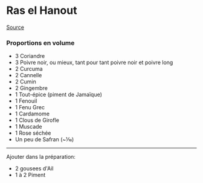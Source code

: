 # Ras el Hanout

[Source](https://cookidoo.ca/recipes/recipe/fr-CA/r473084)

### Proportions en volume

- 3 Coriandre
- 3 Poivre noir, ou mieux, tant pour tant poivre noir et poivre long
- 2 Curcuma
- 2 Cannelle
- 2 Cumin
- 2 Gingembre
- 1 Tout-épice (piment de Jamaïque)
- 1 Fenouil
- 1 Fenu Grec
- 1 Cardamome
- 1 Clous de Girofle
- 1 Muscade
- 1 Rose séchée
- Un peu de Safran (~⅒)

---

Ajouter dans la préparation:
- 2 gousees d'Ail
- 1 à 2 Piment
